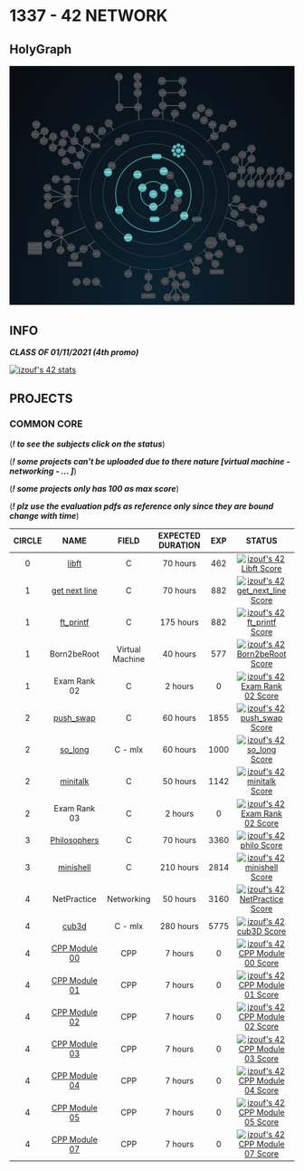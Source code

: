 # 1337 - 42 NETWORK

## HolyGraph
![](./HollyGraph.png)
## INFO
***CLASS OF 01/11/2021 (4th promo)***

[![izouf's 42 stats](https://badge42.vercel.app/api/v2/cl2hpsl0o001109lbcaoj72v9/stats?cursusId=21&coalitionId=73)](https://github.com/izouf)

## PROJECTS

### COMMON CORE
(***! to see the subjects click on the status***)

(***! some projects can't be uploaded due to there nature [virtual machine - networking - ... ]***)

(***! some projects only has 100 as max score***)

(***! plz use the evaluation pdfs as reference only since they are bound change with time***)

| CIRCLE  | NAME | FIELD | EXPECTED DURATION | EXP | STATUS | LVL |
| :-: | :-: | :-: | :-: | :-: | :-: | :-: |
| 0 | [libft](./C/libft) | C | 70 hours | 462 | [![izouf's 42 Libft Score](https://badge42.vercel.app/api/v2/cl2hpsl0o001109lbcaoj72v9/project/2395586)](./C/subjects/libft.pdf) | 1.06 |
| 1 | [get next line](./C/get_next_line) | C | 70 hours | 882 | [![izouf's 42 get_next_line Score](https://badge42.vercel.app/api/v2/cl2hpsl0o001109lbcaoj72v9/project/2406425)](./C/subjects/get_next_line.pdf) | 1.57 |
| 1 | [ft_printf](./C/ft_printf) | C | 175 hours | 882 | [![izouf's 42 ft_printf Score](https://badge42.vercel.app/api/v2/cl2hpsl0o001109lbcaoj72v9/project/2412185)](./C/subjects/ft_printf.pdf) | 2.05 |
| 1 | Born2beRoot | Virtual Machine | 40 hours | 577 | [![izouf's 42 Born2beRoot Score](https://badge42.vercel.app/api/v2/cl2hpsl0o001109lbcaoj72v9/project/2427091)](./C/subjects/born2beroot.pdf) | 2.28 |
| 1 | Exam Rank 02 | C | 2 hours | 0 | [![izouf's 42 Exam Rank 02 Score](https://badge42.vercel.app/api/v2/cl2hpsl0o001109lbcaoj72v9/project/2444468)]() | 2.28 |
| 2 | [push_swap](./C/push_swap) | C | 60 hours | 1855 | [![izouf's 42 push_swap Score](https://badge42.vercel.app/api/v2/cl2hpsl0o001109lbcaoj72v9/project/2446961)](./C/subjects/push_swap.pdf) | 3.02 |
| 2 | [so_long](./C/so_long) | C - mlx | 60 hours | 1000 | [![izouf's 42 so_long Score](https://badge42.vercel.app/api/v2/cl2hpsl0o001109lbcaoj72v9/project/2448566)](./C/subjects/so_long.pdf) | 3.24 |
| 2 | [minitalk](./C/minitalk) | C | 50 hours | 1142 | [![izouf's 42 minitalk Score](https://badge42.vercel.app/api/v2/cl2hpsl0o001109lbcaoj72v9/project/2458818)](./C/subjects/minitalk.pdf) | 3.49 |
| 2 | Exam Rank 03 | C | 2 hours | 0 | [![izouf's 42 Exam Rank 02 Score](https://badge42.vercel.app/api/v2/cl2hpsl0o001109lbcaoj72v9/project/2524755)]() | 3.49 |
| 3 | [Philosophers](./C/philosophers) | C | 70 hours | 3360 | [![izouf's 42 philo Score](https://badge42.vercel.app/api/v2/cl2hpsl0o001109lbcaoj72v9/project/2473179)](./C/subjects/philosophers.pdf) | 4.08 |
| 3 | [minishell](./C/minishell) | C | 210 hours | 2814 | [![izouf's 42 minishell Score](https://badge42.vercel.app/api/v2/cl2hpsl0o001109lbcaoj72v9/project/2527028)](./C/subjects/minishell.pdf) | 4.29 |
| 4 | NetPractice | Networking | 50 hours | 3160 | [![izouf's 42 NetPractice Score](https://badge42.vercel.app/api/v2/cl2hpsl0o001109lbcaoj72v9/project/2539505)](./C/subjects/netpractice.pdf) | 4.47 |
| 4 | [cub3d](./C/cub3d) | C - mlx | 280 hours | 5775 | [![izouf's 42 cub3D Score](https://badge42.vercel.app/api/v2/cl2hpsl0o001109lbcaoj72v9/project/2543397)](./C/subjects/cub3D.pdf) | 4.91 |
| 4 | [CPP Module 00](./cpp/Module00) | CPP | 7 hours | 0 | [![izouf's 42 CPP Module 00 Score](https://badge42.vercel.app/api/v2/cl2hpsl0o001109lbcaoj72v9/project/2575309)](./cpp/subjects/Module00.pdf) | 4.91 |
| 4 | [CPP Module 01](./cpp/Module01) | CPP | 7 hours | 0 | [![izouf's 42 CPP Module 01 Score](https://badge42.vercel.app/api/v2/cl2hpsl0o001109lbcaoj72v9/project/2586897)](./cpp/subjects/Module01.pdf) | 4.91 |
| 4 | [CPP Module 02](./cpp/Module02) | CPP | 7 hours | 0 | [![izouf's 42 CPP Module 02 Score](https://badge42.vercel.app/api/v2/cl2hpsl0o001109lbcaoj72v9/project/2592075)](./cpp/subjects/Module02.pdf) | 4.91 |
| 4 | [CPP Module 03](./cpp/Module03) | CPP | 7 hours | 0 | [![izouf's 42 CPP Module 03 Score](https://badge42.vercel.app/api/v2/cl2hpsl0o001109lbcaoj72v9/project/2596361)](./cpp/subjects/Module03.pdf) | 4.91 |
| 4 | [CPP Module 04](./cpp/Module04) | CPP | 7 hours | 0 | [![izouf's 42 CPP Module 04 Score](https://badge42.vercel.app/api/v2/cl2hpsl0o001109lbcaoj72v9/project/2596823)](./cpp/subjects/Module04.pdf) | 4.91 |
| 4 | [CPP Module 05](./cpp/Module05) | CPP | 7 hours | 0 | [![izouf's 42 CPP Module 05 Score](https://badge42.vercel.app/api/v2/cl2hpsl0o001109lbcaoj72v9/project/2598599)](./cpp/subjects/Module05.pdf) | 4.91 |
| 4 | [CPP Module 07](./cpp/Module07) | CPP | 7 hours | 0 | [![izouf's 42 CPP Module 07 Score](https://badge42.vercel.app/api/v2/cl2hpsl0o001109lbcaoj72v9/project/2605042)](./cpp/subjects/Module07.pdf) | 4.91 || 4 | [CPP Module 08](./cpp/Module08) | CPP | 7 hours | 9660 | [![izouf's 42 CPP Module 08 Score](https://badge42.vercel.app/api/v2/cl2hpsl0o001109lbcaoj72v9/project/2607239)](./cpp/subjects/Module08.pdf) | 5.49 |